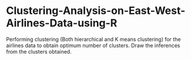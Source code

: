 # Clustering-Analysis-on-East-West-Airlines-Data-using-R
Performing clustering (Both hierarchical and K means clustering) for the airlines data to obtain optimum number of clusters.  Draw the inferences from the clusters obtained.
